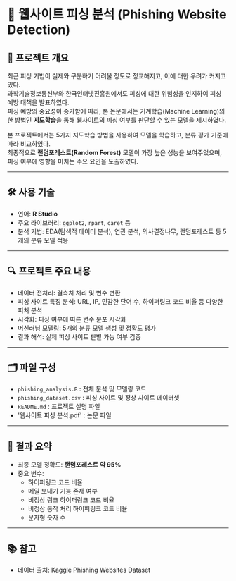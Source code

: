 # 📄 웹사이트 피싱 분석 (Phishing Website Detection)

## 📌 프로젝트 개요
최근 피싱 기법이 실제와 구분하기 어려울 정도로 정교해지고, 이에 대한 우려가 커지고 있다.  
과학기술정보통신부와 한국인터넷진흥원에서도 피싱에 대한 위험성을 인지하여 피싱 예방 대책을 발표하였다.  
피싱 예방의 중요성이 증가함에 따라, 본 논문에서는 기계학습(Machine Learning)의 한 방법인 **지도학습**을 통해 웹사이트의 피싱 여부를 판단할 수 있는 모델을 제시하였다.  

본 프로젝트에서는 5가지 지도학습 방법을 사용하여 모델을 학습하고, 분류 평가 기준에 따라 비교하였다.  
최종적으로 **랜덤포레스트(Random Forest)** 모델이 가장 높은 성능을 보여주었으며, 피싱 여부에 영향을 미치는 주요 요인을 도출하였다.

---

## 🛠️ 사용 기술
- 언어: **R Studio**
- 주요 라이브러리: `ggplot2`, `rpart`, `caret` 등
- 분석 기법: EDA(탐색적 데이터 분석), 연관 분석, 의사결정나무, 랜덤포레스트 등 5개의 분류 모델 적용

---

## 🔍 프로젝트 주요 내용
- 데이터 전처리: 결측치 처리 및 변수 변환
- 피싱 사이트 특징 분석: URL, IP, 민감한 단어 수, 하이퍼링크 코드 비율 등 다양한 피처 분석
- 시각화: 피싱 여부에 따른 변수 분포 시각화
- 머신러닝 모델링: 5개의 분류 모델 생성 및 정확도 평가
- 결과 해석: 실제 피싱 사이트 판별 가능 여부 검증

---

## 🗂️ 파일 구성
- `phishing_analysis.R` : 전체 분석 및 모델링 코드
- `phishing_dataset.csv` : 피싱 사이트 및 정상 사이트 데이터셋
- `README.md` : 프로젝트 설명 파일
- '웹사이트 피싱 분석.pdf' : 논문 파일
---

## 🚀 결과 요약
- 최종 모델 정확도: **랜덤포레스트 약 95%**
- 중요 변수:
  - 하이퍼링크 코드 비율
  - 메일 보내기 기능 존재 여부
  - 비정상 링크 하이퍼링크 코드 비율
  - 비정상 동작 처리 하이퍼링크 코드 비율
  - 문자형 숫자 수

---

## 📚 참고
- 데이터 출처: Kaggle Phishing Websites Dataset

